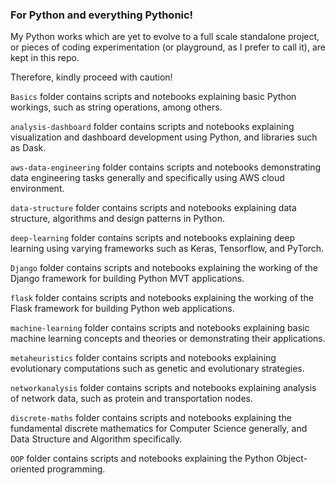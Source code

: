 ### For Python and everything Pythonic!

My Python works which are yet to evolve to a full scale standalone project, or pieces of coding experimentation (or playground, as I prefer to call it), are kept in this repo. 

Therefore, kindly proceed with caution!

`Basics` folder contains scripts and notebooks explaining basic Python workings, such as string operations, among others.

`analysis-dashboard` folder contains scripts and notebooks explaining visualization and dashboard development using Python, and libraries such as Dask.

`aws-data-engineering` folder contains scripts and notebooks demonstrating data engineering tasks generally and specifically using AWS cloud environment.

`data-structure` folder contains scripts and notebooks explaining data structure, algorithms and design patterns in Python.

`deep-learning` folder contains scripts and notebooks explaining deep learning using varying frameworks such as Keras, Tensorflow, and PyTorch.

`Django` folder contains scripts and notebooks explaining the working of the Django framework for building Python MVT applications.

`flask` folder contains scripts and notebooks explaining the working of the Flask framework for building Python web applications.

`machine-learning` folder contains scripts and notebooks explaining basic machine learning concepts and theories or demonstrating their applications.

`metaheuristics` folder contains scripts and notebooks explaining evolutionary computations such as genetic and evolutionary strategies.

`networkanalysis` folder contains scripts and notebooks explaining analysis of network data, such as protein and transportation nodes.

`discrete-maths` folder contains scripts and notebooks explaining the fundamental discrete mathematics for Computer Science generally, and Data Structure and Algorithm specifically.

`OOP` folder contains scripts and notebooks explaining the Python Object-oriented programming.

